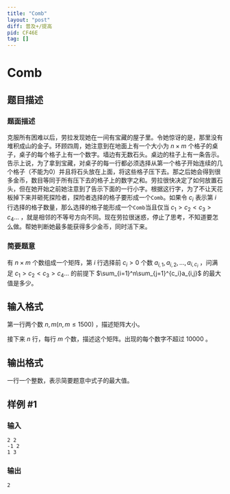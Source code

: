 ```yaml
---
title: "Comb"
layout: "post"
diff: 普及+/提高
pid: CF46E
tag: []
---
```


# Comb

## 题目描述

### 题面描述

克服所有困难以后，劳拉发现她在一间有宝藏的屋子里。令她惊讶的是，那里没有堆积成山的金子。环顾四周，她注意到在地面上有一个大小为 $n\times m$ 个格子的桌子，桌子的每个格子上有一个数字。墙边有无数石头。桌边的柱子上有一条告示。告示上说，为了拿到宝藏，对桌子的每一行都必须选择从第一个格子开始连续的几个格子（不能为0）并且将石头放在上面，将这些格子压下去。那之后她会得到很多金币，数目等同于所有压下去的格子上的数字之和。劳拉很快决定了如何放置石头，但在她开始之前她注意到了告示下面的一行小字。根据这行字，为了不让天花板掉下来并砸死探险者，探险者选择的格子要形成一个`Comb`。如果令 $c_i$ 表示第 $i$ 行选择的格子数量，那么选择的格子能形成一个`Comb`当且仅当 $c_1>c_2<c_3>c_4\ldots$ ，就是相邻的不等号方向不同。现在劳拉很迷惑，停止了思考，不知道要怎么做。帮她判断她最多能获得多少金币，同时活下来。

### 简要题意

有 $n\times m$ 个数组成一个矩阵，第 $i$ 行选择前 $c_i>0$ 个数 $a_{i,1},a_{i,2},\ldots,a_{i,c_i}$ ，问满足 $c_1>c_2<c_3>c_4\ldots$ 的前提下 $\sum_{i=1}^n\sum_{j=1}^{c_i}a_{i,j}$ 的最大值是多少。

## 输入格式

第一行两个数 $n,m(n,m\leq 1500)$ ，描述矩阵大小。

接下来 $n$ 行，每行 $m$ 个数，描述这个矩阵。出现的每个数字不超过 $10000$ 。

## 输出格式

一行一个整数，表示简要题意中式子的最大值。

## 样例 #1

### 输入

```
2 2
-1 2
1 3

```

### 输出

```
2

```

